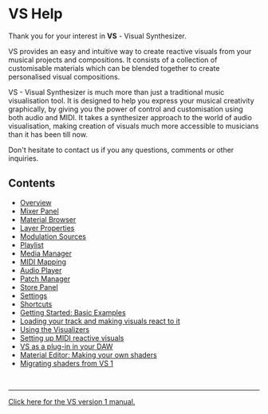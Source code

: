# VS Help

Thank you for your interest in **VS** - Visual Synthesizer.

VS provides an easy and intuitive way to create reactive visuals from your musical projects and compositions. It consists of a collection of customisable materials which can be blended together to create personalised visual compositions.

VS - Visual Synthesizer is much more than just a traditional music visualisation tool. It is designed to help you express your musical creativity graphically, by giving you the power of control and customisation using both audio and MIDI. It takes a synthesizer approach to the world of audio visualisation, making creation of visuals much more accessible to musicians than it has been till now.

Don't hesitate to contact us if you any questions, comments or other inquiries.

## Contents

- [Overview](/vs2/overview)
- [Mixer Panel](/vs2/mixer-panel)
- [Material Browser](/vs2/material-browser)
- [Layer Properties](/vs2/layer-properties)
- [Modulation Sources](/vs2/modulation-sources)
- [Playlist](/vs2/playlist)
- [Media Manager](/vs2/media-manager)
- [MIDI Mapping](/vs2/midi-mapping)
- [Audio Player](/vs2/audio-player)
- [Patch Manager](/vs2/patch-manager)
- [Store Panel](/vs2/store-panel)
- [Settings](/vs2/settings)
- [Shortcuts](/vs2/shortcuts)
- [Getting Started: Basic Examples](/vs2/getting-started)
- [Loading your track and making visuals react to it](/vs2/audio-reactive-visuals)
- [Using the Visualizers](/vs2/visualizers)
- [Setting up MIDI reactive visuals](/vs2/midi-reactive-visuals)
- [VS as a plug-in in your DAW](/vs2/vs-plugin)
- [Material Editor: Making your own shaders](/vs2/material-editor)
- [Migrating shaders from VS 1](/vs2/migrating-shaders)

<br>

***

[Click here for the VS version 1 manual.](/vs2//vs1/contents.md)